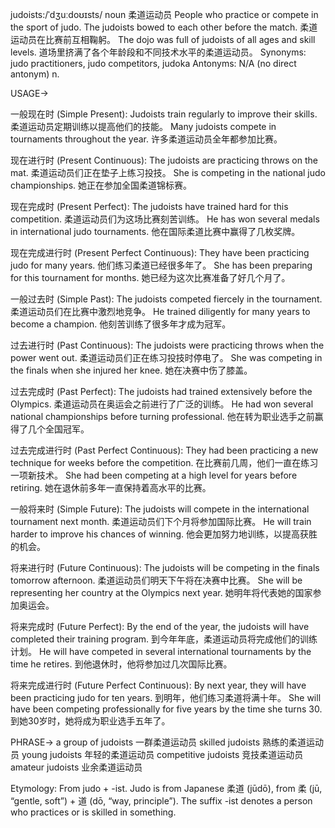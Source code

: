 judoists:/ˈdʒuːdoʊɪsts/
noun
柔道运动员
People who practice or compete in the sport of judo.
The judoists bowed to each other before the match.  柔道运动员在比赛前互相鞠躬。
The dojo was full of judoists of all ages and skill levels.  道场里挤满了各个年龄段和不同技术水平的柔道运动员。
Synonyms: judo practitioners, judo competitors, judoka
Antonyms: N/A (no direct antonym)
n.


USAGE->

一般现在时 (Simple Present):
Judoists train regularly to improve their skills.  柔道运动员定期训练以提高他们的技能。
Many judoists compete in tournaments throughout the year.  许多柔道运动员全年都参加比赛。


现在进行时 (Present Continuous):
The judoists are practicing throws on the mat.  柔道运动员们正在垫子上练习投技。
She is competing in the national judo championships. 她正在参加全国柔道锦标赛。


现在完成时 (Present Perfect):
The judoists have trained hard for this competition. 柔道运动员们为这场比赛刻苦训练。
He has won several medals in international judo tournaments. 他在国际柔道比赛中赢得了几枚奖牌。


现在完成进行时 (Present Perfect Continuous):
They have been practicing judo for many years.  他们练习柔道已经很多年了。
She has been preparing for this tournament for months. 她已经为这次比赛准备了好几个月了。


一般过去时 (Simple Past):
The judoists competed fiercely in the tournament.  柔道运动员们在比赛中激烈地竞争。
He trained diligently for many years to become a champion. 他刻苦训练了很多年才成为冠军。


过去进行时 (Past Continuous):
The judoists were practicing throws when the power went out.  柔道运动员们正在练习投技时停电了。
She was competing in the finals when she injured her knee.  她在决赛中伤了膝盖。


过去完成时 (Past Perfect):
The judoists had trained extensively before the Olympics.  柔道运动员在奥运会之前进行了广泛的训练。
He had won several national championships before turning professional. 他在转为职业选手之前赢得了几个全国冠军。


过去完成进行时 (Past Perfect Continuous):
They had been practicing a new technique for weeks before the competition.  在比赛前几周，他们一直在练习一项新技术。
She had been competing at a high level for years before retiring.  她在退休前多年一直保持着高水平的比赛。


一般将来时 (Simple Future):
The judoists will compete in the international tournament next month.  柔道运动员们下个月将参加国际比赛。
He will train harder to improve his chances of winning.  他会更加努力地训练，以提高获胜的机会。


将来进行时 (Future Continuous):
The judoists will be competing in the finals tomorrow afternoon.  柔道运动员们明天下午将在决赛中比赛。
She will be representing her country at the Olympics next year.  她明年将代表她的国家参加奥运会。


将来完成时 (Future Perfect):
By the end of the year, the judoists will have completed their training program.  到今年年底，柔道运动员将完成他们的训练计划。
He will have competed in several international tournaments by the time he retires.  到他退休时，他将参加过几次国际比赛。


将来完成进行时 (Future Perfect Continuous):
By next year, they will have been practicing judo for ten years.  到明年，他们练习柔道将满十年。
She will have been competing professionally for five years by the time she turns 30.  到她30岁时，她将成为职业选手五年了。


PHRASE->
a group of judoists  一群柔道运动员
skilled judoists  熟练的柔道运动员
young judoists 年轻的柔道运动员
competitive judoists  竞技柔道运动员
amateur judoists  业余柔道运动员


Etymology:  From judo + -ist.  Judo is from Japanese 柔道 (jūdō), from 柔 (jū, “gentle, soft”) + 道 (dō, “way, principle”).  The suffix -ist denotes a person who practices or is skilled in something.
